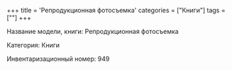 +++
title = 'Репродукционная фотосъемка'
categories = ["Книги"]
tags = [""]
+++

Название модели, книги: Репродукционная фотосъемка

Категория: Книги

Инвентаризационный номер: 949


